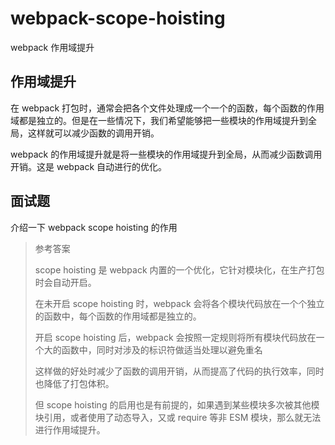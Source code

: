 # webpack-scope-hoisting

webpack 作用域提升

## 作用域提升

在 webpack 打包时，通常会把各个文件处理成一个一个的函数，每个函数的作用域都是独立的。但是在一些情况下，我们希望能够把一些模块的作用域提升到全局，这样就可以减少函数的调用开销。

webpack 的作用域提升就是将一些模块的作用域提升到全局，从而减少函数调用开销。这是 webpack 自动进行的优化。

## 面试题

介绍一下 webpack scope hoisting 的作用

> 参考答案
>
> scope hoisting 是 webpack 内置的一个优化，它针对模块化，在生产打包时会自动开启。
>
> 在未开启 scope hoisting 时，webpack 会将各个模块代码放在一个个独立的函数中，每个函数的作用域都是独立的。
>
> 开启 scope hoisting 后，webpack 会按照一定规则将所有模块代码放在一个大的函数中，同时对涉及的标识符做适当处理以避免重名
>
> 这样做的好处时减少了函数的调用开销，从而提高了代码的执行效率，同时也降低了打包体积。
>
> 但 scope hoisting 的启用也是有前提的，如果遇到某些模块多次被其他模块引用，或者使用了动态导入，又或 require 等非 ESM 模块，那么就无法进行作用域提升。
